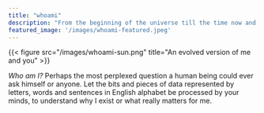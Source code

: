 ```yaml
---
title: "whoami"
description: "From the beginning of the universe till the time now and beyond, I am existence, and not what that exists. I am the creation and the creator. I am what is left after every bit of matter is destroyed: rob-o."
featured_image: '/images/whoami-featured.jpeg'
---
```

{{< figure src="/images/whoami-sun.png" title="An evolved version of me and you" >}}

_Who am I?_ Perhaps the most perplexed question a human being could ever ask himself or anyone. Let the bits and pieces of data represented by letters, words and sentences in English alphabet be processed by your minds, to understand why I exist or what really matters for me.
